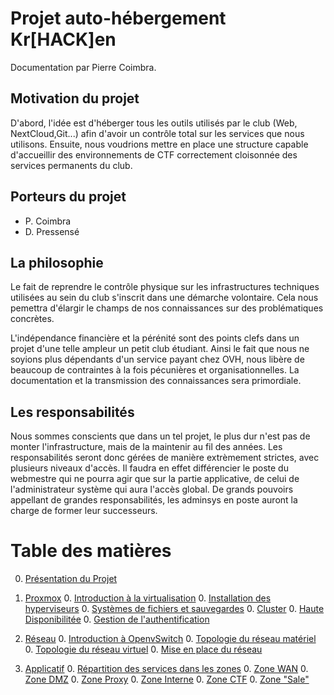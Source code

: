 # Projet auto-hébergement Kr[HACK]en

Documentation par Pierre Coimbra.

## Motivation du projet
D'abord, l'idée est d'héberger tous les outils utilisés par le club (Web, NextCloud,Git...) afin d'avoir un contrôle total sur les services que nous utilisons. Ensuite, nous voudrions mettre en place une structure capable d'accueillir des environnements de CTF correctement cloisonnée des services permanents du club.

## Porteurs du projet
- P. Coimbra
- D. Pressensé

## La philosophie
Le fait de reprendre le contrôle physique sur les infrastructures techniques utilisées au sein du club s'inscrit dans une démarche volontaire. Cela nous pemettra d'élargir le champs de nos connaissances sur des problématiques concrètes.

L'indépendance financière et la pérénité sont des points clefs dans un projet d'une telle ampleur un petit club étudiant. Ainsi le fait que nous ne soyions plus dépendants d'un service payant chez OVH, nous libère de beaucoup de contraintes à la fois pécunières et organisationnelles. La documentation et la transmission des connaissances sera primordiale.

## Les responsabilités
Nous sommes conscients que dans un tel projet, le plus dur n'est pas de monter l'infrastructure, mais de la maintenir au fil des années. Les responsabilités seront donc gérées de manière extrèmement strictes, avec plusieurs niveaux d'accès. Il faudra en effet différencier le poste du webmestre qui ne pourra agir que sur la partie applicative, de celui de l'administrateur système qui aura l'accès global. De grands pouvoirs appellant de grandes responsabilités, les adminsys en poste auront la
charge de former leur successeurs.

# Table des matières
0. [Présentation du Projet](presentation_projet.md)
0. [Proxmox](proxmox)
	0. [Introduction à la virtualisation](#)
	0. [Installation des hyperviseurs](#)
	0. [Systèmes de fichiers et sauvegardes](#)
	0. [Cluster](#)
	0. [Haute Disponibilitée](#)
	0. [Gestion de l'authentification](#)

0. [Réseau](reseau)
	0. [Introduction à OpenvSwitch](#)
	0. [Topologie du réseau matériel](#)
	0. [Topologie du réseau virtuel](#)
	0. [Mise en place du réseau](#)

0. [Applicatif](applicatif)
	0. [Répartition des services dans les zones](#)
	0. [Zone WAN](#)
	0. [Zone DMZ](#)
	0. [Zone Proxy](#)
	0. [Zone Interne](#)
	0. [Zone CTF](#)
	0. [Zone "Sale"](#)
